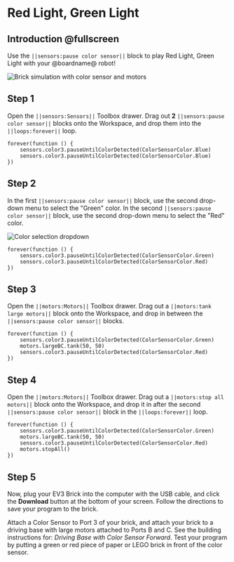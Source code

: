 # Red Light, Green Light

## Introduction @fullscreen

Use the ``||sensors:pause color sensor||`` block to play Red Light, Green Light with your @boardname@ robot! 

![Brick simulation with color sensor and motors](/static/tutorials/redlight-greenlight/redlight-greenlight.gif)

## Step 1

Open the ``||sensors:Sensors||`` Toolbox drawer. Drag out **2** ``||sensors:pause color sensor||`` blocks onto the Workspace, and drop them into the ``||loops:forever||`` loop.

```blocks
forever(function () { 
    sensors.color3.pauseUntilColorDetected(ColorSensorColor.Blue) 
    sensors.color3.pauseUntilColorDetected(ColorSensorColor.Blue) 
}) 
```

## Step 2

In the first ``||sensors:pause color sensor||`` block, use the second drop-down menu to select the "Green" color.  In the second ``||sensors:pause color sensor||`` block, use the second drop-down menu to select the "Red" color. 

![Color selection dropdown](/static/tutorials/redlight-greenlight/pause-color-sensor-dropdown.png)

```blocks
forever(function () { 
    sensors.color3.pauseUntilColorDetected(ColorSensorColor.Green) 
    sensors.color3.pauseUntilColorDetected(ColorSensorColor.Red) 
}) 
```

## Step 3

Open the ``||motors:Motors||`` Toolbox drawer. Drag out a ``||motors:tank large motors||`` block onto the Workspace, and drop in between the ``||sensors:pause color sensor||`` blocks.

```blocks
forever(function () { 
    sensors.color3.pauseUntilColorDetected(ColorSensorColor.Green) 
    motors.largeBC.tank(50, 50) 
    sensors.color3.pauseUntilColorDetected(ColorSensorColor.Red) 
}) 
```

## Step 4

Open the ``||motors:Motors||`` Toolbox drawer. Drag out a ``||motors:stop all motors||`` block onto the Workspace, and drop it in after the second ``||sensors:pause color sensor||`` block in the ``||loops:forever||`` loop.

```blocks
forever(function () { 
    sensors.color3.pauseUntilColorDetected(ColorSensorColor.Green) 
    motors.largeBC.tank(50, 50) 
    sensors.color3.pauseUntilColorDetected(ColorSensorColor.Red) 
    motors.stopAll() 
})
```

## Step 5
 
Now, plug your EV3 Brick into the computer with the USB cable, and click the **Download** button at the bottom of your screen. Follow the directions to save your program to the brick.

Attach a Color Sensor to Port 3 of your brick, and attach your brick to a driving base with large motors attached to Ports B and C. See the building instructions for: _Driving Base with Color Sensor Forward_. Test your program by putting a green or red piece of paper or LEGO brick in front of the color sensor.
